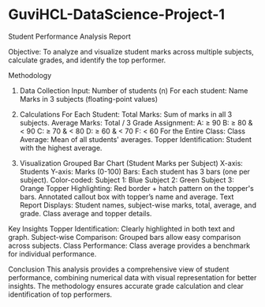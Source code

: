 # GuviHCL-DataScience-Project-1
Student Performance Analysis Report

Objective: To analyze and visualize student marks across multiple subjects, calculate grades, and identify the top performer.

Methodology
1. Data Collection
Input:
Number of students (n)
For each student:
Name
Marks in 3 subjects (floating-point values)

2. Calculations
For Each Student:
Total Marks: Sum of marks in all 3 subjects.
Average Marks: Total / 3
Grade Assignment:
A: ≥ 90
B: ≥ 80 & < 90
C: ≥ 70 & < 80
D: ≥ 60 & < 70
F: < 60
For the Entire Class:
Class Average: Mean of all students' averages.
Topper Identification: Student with the highest average.

3. Visualization
Grouped Bar Chart (Student Marks per Subject)
X-axis: Students
Y-axis: Marks (0-100)
Bars:
Each student has 3 bars (one per subject).
Color-coded:
Subject 1: Blue
Subject 2: Green
Subject 3: Orange
Topper Highlighting:
Red border + hatch pattern on the topper's bars.
Annotated callout box with topper’s name and average.
Text Report
Displays:
Student names, subject-wise marks, total, average, and grade.
Class average and topper details.

Key Insights
Topper Identification: Clearly highlighted in both text and graph.
Subject-wise Comparison: Grouped bars allow easy comparison across subjects.
Class Performance: Class average provides a benchmark for individual performance.

Conclusion
This analysis provides a comprehensive view of student performance, combining numerical data with visual representation for better insights. The methodology ensures accurate grade calculation and clear identification of top performers.
